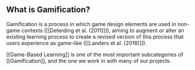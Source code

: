 ## What is Gamification?

Gamification is a process in which game design elements are used in non-game contexts ([[Deterding et al. (2011)]]), aiming to augment or alter an existing learning process to create a revised version of this process that users experience as game-like ([[Landers et al. (2018)]]).

[[Game-Based Learning]] is one of the most important subcategories of [[Gamification]], and the one we work in with many of our projects.